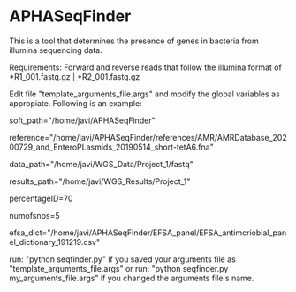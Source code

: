 # APHASeqFinder

This is a tool that determines the presence of genes in bacteria from illumina sequencing data.

Requirements:
Forward and reverse reads that follow the illumina format of *R1_001.fastq.gz | *R2_001.fastq.gz

Edit file "template_arguments_file.args" and modify the global variables as appropiate. Following is an example:

  soft_path="/home/javi/APHASeqFinder"

  reference="/home/javi/APHASeqFinder/references/AMR/AMRDatabase_20200729_and_EnteroPLasmids_20190514_short-tetA6.fna"

  data_path="/home/javi/WGS_Data/Project_1/fastq"

  results_path="/home/javi/WGS_Results/Project_1"

  percentageID=70

  numofsnps=5

efsa_dict="/home/javi/APHASeqFinder/EFSA_panel/EFSA_antimcriobial_panel_dictionary_191219.csv"

run: "python seqfinder.py" if you saved your arguments file as  "template_arguments_file.args"
or run: "python seqfinder.py my_arguments_file.args" if you changed the arguments file's name.

